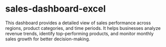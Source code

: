 # sales-dashboard-excel
This dashboard provides a detailed view of sales performance across regions, product categories, and time periods. It helps businesses analyze revenue trends, identify top-performing products, and monitor monthly sales growth for better decision-making.
